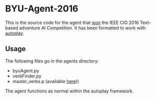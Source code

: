 # BYU-Agent-2016

This is the source code for the agent that [won](http://atkrye.github.io/IEEE-CIG-Text-Adventurer-Competition/2016/11/07/Results/) the IEEE CIG 2016 Text-based adventure AI Competition. It has been formatted to work with [autoplay](https://github.com/danielricks/autoplay).

## Usage

The following files go in the agents directory:
* byuAgent.py
* verbFinder.py
* master_verbs.p (available [here](https://drive.google.com/open?id=0B3lpCS07rg43TldDMnVIbnUtOEk)))

The agent functions as normal within the autoplay framework.
